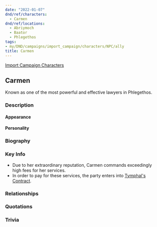 ```yaml
---
date: "2022-01-07"
dnd/ref/characters:
  - Carmen
dnd/ref/locations:
  - Abriymoch
  - Baator
  - Phlegethos
tags:
- my/DND/campaigns/import_campaign/characters/NPC/ally
title: Carmen
---
```


[Import Campaign Characters](/dnd/characters/)

## Carmen

Known as one of the most powerful and effective lawyers in Phlegethos.

### Description

#### Appearance

#### Personality

### Biography

### Key Info

- Due to her extraordinary reputation, Carmen commands exceedingly high fees for her services.
- In order to pay for these services, the party enters into [Tymphal's Contract](/dnd/notes/tymphals-contract/).

### Relationships

### Quotations

### Trivia
